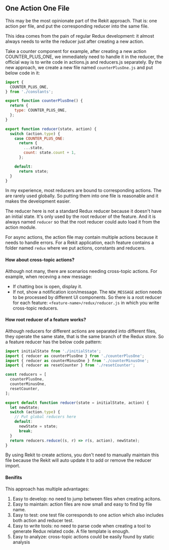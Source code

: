 ## One Action One File
This may be the most opinionate part of the Rekit approach. That is: one action per file, and put the corresponding reducer into the same file.

This idea comes from the pain of regular Redux development: it almost always needs to write the reducer just after creating a new action.

Take a counter component for example, after creating a new action COUNTER_PLUS_ONE, we immediately need to handle it in the reducer, the official way is to write code in actions.js and reducers.js separately. By the new approach, we create a new file named `counterPlusOne.js` and put below code in it:
```javascript
import {
  COUNTER_PLUS_ONE,
} from './constants';

export function counterPlusOne() {
  return {
    type: COUNTER_PLUS_ONE,
  };
}

export function reducer(state, action) {
  switch (action.type) {
    case COUNTER_PLUS_ONE:
      return {
        ...state,
        count: state.count + 1,
      };

    default:
      return state;
  }
}
```

In my experience, most reducers are bound to corresponding actions. The are rarely used globally. So putting them into one file is reasonable and it makes the development easier.

The reducer here is not a standard Redux reducer because it doesn't have an initial state. It's only used by the root reducer of the feature. And it is always named `reducer` so that the root reducer could auto load it from the action module.

For async actions, the action file may contain multiple actions because it needs to handle errors. For a Rekit application, each feature contains a folder named `redux` where we put actions, constants and reducers.

#### How about cross-topic actions?
Although not many, there are scenarios needing cross-topic actions. For example, when receving a new message:
  * If chatting box is open, display it.
  * If not, show a notification icon/message.
The `NEW_MESSAGE` action needs to be processed by different UI components. So there is a root reducer for each feature: `<feature-name>/redux/reducer.js` in which you write cross-topic reducers.

#### How root reducer of a feature works?
Although reducers for different actions are separated into different files, they operate the same state, that is the same branch of the Redux store. So a feature reducer has the below code pattern:
```javascript
import initialState from './initialState';
import { reducer as counterPlusOne } from './counterPlusOne';
import { reducer as counterMinusOne } from './counterMinusOne';
import { reducer as resetCounter } from './resetCounter';

const reducers = [
  counterPlusOne,
  counterMinusOne,
  resetCounter,
];

export default function reducer(state = initialState, action) {
  let newState;
  switch (action.type) {
    // Put global reducers here
    default:
      newState = state;
      break;
  }
  return reducers.reduce((s, r) => r(s, action), newState);
}

```
By using Rekit to create actions, you don't need to manually maintain this file because the Rekit will auto update it to add or remove the reducer import.

#### Benifits
This approach has multiple advantages:
  1. Easy to develop: no need to jump between files when creating acitons.
  2. Easy to maintain: action files are now small and easy to find by file name.
  3. Easy to test: one test file corresponds to one action which also includes both action and reducer test.
  4. Easy to write tools: no need to parse code when creating a tool to generate Redux related code. A file template is enough.
  5. Easy to analyze: cross-topic actions could be easily found by static analysis
  

